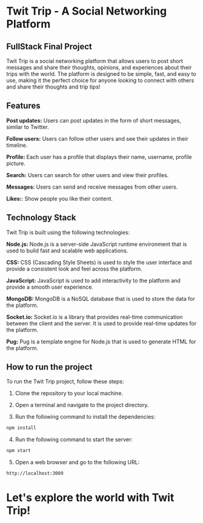 # Twit Trip - A Social Networking Platform

## FullStack Final Project

Twit Trip is a social networking platform that allows users to post short messages and share their thoughts, opinions, and experiences about their trips with the world. The platform is designed to be simple, fast, and easy to use, making it the perfect choice for anyone looking to connect with others and share their thoughts and trip tips!

## Features

**Post updates:**  Users can post updates in the form of short messages, similar to Twitter.

**Follow users:** Users can follow other users and see their updates in their timeline.

**Profile:** Each user has a profile that displays their name, username, profile picture.

**Search:** Users can search for other users and view their profiles.

**Messages:** Users can send and receive messages from other users.

**Likes:**: Show people you like their content.


## Technology Stack

Twit Trip is built using the following technologies:

**Node.js:** Node.js is a server-side JavaScript runtime environment that is used to build fast and scalable web applications.

**CSS:** CSS (Cascading Style Sheets) is used to style the user interface and provide a consistent look and feel across the platform.

**JavaScript:** JavaScript is used to add interactivity to the platform and provide a smooth user experience.

**MongoDB:** MongoDB is a NoSQL database that is used to store the data for the platform.

**Socket.io:** Socket.io is a library that provides real-time communication between the client and the server. It is used to provide real-time updates for the platform.

**Pug:** Pug is a template engine for Node.js that is used to generate HTML for the platform.

## How to run the project

To run the Twit Trip project, follow these steps:

1. Clone the repository to your local machine.

2. Open a terminal and navigate to the project directory.

3. Run the following command to install the dependencies:

```bash
npm install
```
4. Run the following command to start the server:
```bash
npm start
```
5. Open a web browser and go to the following URL:
```bash
http://localhost:3009
```

# Let's explore the world with Twit Trip! 
